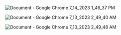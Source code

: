 ![Document - Google Chrome 7_14_2023 1_46_37 PM](https://github.com/shalomola/AMIS/assets/83159602/603aa175-23ed-4e8a-84dc-914134bf42ec)

![Document - Google Chrome 7_13_2023 2_49_40 AM](https://github.com/shalomola/AMIS/assets/83159602/a8da1856-1b13-4f4e-97c5-3e0c0795af47)

![Document - Google Chrome 7_13_2023 2_49_48 AM](https://github.com/shalomola/AMIS/assets/83159602/857da019-73bc-41b3-9aeb-0f480599349e)
